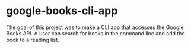 # google-books-cli-app
The goal of this project was to make a CLI app that accesses the Google Books API. A user can search for books in the command line and add the book to a reading list.
